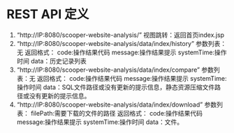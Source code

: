 # REST API 定义
1. “http://IP:8080/scooper-website-analysis/”
    视图跳转：返回首页index.jsp
2. “http://IP:8080/scooper-website-analysis/data/index/history”
    参数列表：无
    返回格式：
        code:操作结果代码
        message:操作结果提示
        systemTime:操作时间
        data：历史记录列表
3. “http://IP:8080/scooper-website-analysis/data/index/compare”
    参数列表：无
    返回格式：
        code:操作结果代码
        message:操作结果提示
        systemTime:操作时间
        data：SQL文件路径或没有更新的提示信息，静态资源压缩文件路径或没有更新的提示信息。
4. “http://IP:8080/scooper-website-analysis/data/index/download”
    参数列表：
        filePath:需要下载的文件的路径
    返回格式：
        code:操作结果代码
        message:操作结果提示
        systemTime:操作时间
        data：文件。       
    